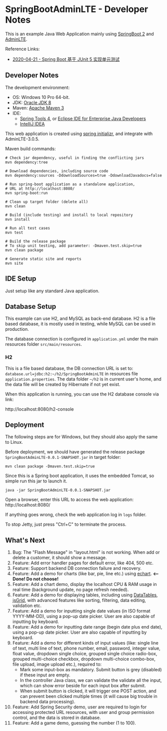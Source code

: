 # SpringBootAdminLTE - Developer Notes



This is an example Java Web Application mainly using [SpringBoot 2](https://spring.io/projects/spring-boot) and [AdminLTE](https://adminlte.io/).



Reference Links:

* [2020-04-21 - Spring Boot 基于 JUnit 5 实现单元测试](https://www.jianshu.com/p/4648fd55830e)



## Developer Notes

The development environment:

  - OS: Windows 10 Pro 64-bit.
  - JDK: [Oracle JDK 8](https://www.oracle.com/java/technologies/javase-downloads.html)
  - Maven: [Apache Maven 3](https://maven.apache.org/)
  - IDE: 
    - [Spring Tools 4](https://spring.io/tools), or [Eclipse IDE for Enterprise Java Developers](https://www.eclipse.org/downloads/packages/)
    - [IntelliJ IDEA](https://www.jetbrains.com/idea/)



This web application is created using [spring initializr](https://start.spring.io/), and integrate with AdminLTE-3.0.5.

Maven build commands:

```shell
# Check jar dependency, useful in finding the conflicting jars
mvn dependency:tree

# Download dependencies, including source code
mvn dependency:sources -DdownloadSources=true -DdownloadJavadocs=false

# Run spring-boot application as a standalone application, 
# URL at http://localhost:8080/
mvn spring-boot:run

# Clean up target folder (delete all)
mvn clean

# Build (include testing) and install to local repository
mvn install

# Run all test cases
mvn test

# Build the release package
# To skip unit testing, add parameter: -Dmaven.test.skip=true
mvn clean package

# Generate static site and reports
mvn site
```




## IDE Setup

Just setup like any standard Java application. 



## Database Setup

This example can use H2, and MySQL as back-end database. H2 is a file based database, it is mostly used in testing, while MySQL can be used in production.

The database connection is configured in `application.yml` under the main resources folder `src/main/resources`.


### H2

This is a file based database, the DB connection URL is set to: `database.url=jdbc:h2:~/h2/SpringBootAdminLTE` in resources file `application.properties`. The data folder  `~/h2` is in current user's home, and the data file will be created by Hibernate if not yet exist.

When this application is running, you can use the H2 database console via link: 

http://localhost:8080/h2-console



## Deployment

The following steps are for Windows, but they should also apply the same to Linux.

Before deployment, we should have generated the release package `SpringBootAdminLTE-0.0.1-SNAPSHOT.jar` in target folder:

```shell
mvn clean package -Dmaven.test.skip=true
```

Since this is a Spring boot application, it uses the embedded Tomcat, so simple run this jar to launch it.

```shell
java -jar SpringBootAdminLTE-0.0.1-SNAPSHOT.jar
```

Open a browser, enter this URL to access the web application: http://localhost:8080/

If anything goes wrong, check the web application log in `logs` folder.



To stop Jetty, just press "Ctrl+C" to terminate the process.



## What's Next

1. Bug: The "Flash Message" in "layout.html" is not working. When add or delete a customer, it should show a message. 
2. Feature: Add error handler pages for default error, like 404, 500 etc.
3. Feature: Support backend DB connection failure and recovery.
4. Feature: Add a demo for charts (like bar, pie, line etc.) using [echart](https://echarts.apache.org).  **<-- Done! Do not choose!**
5. Feature: Add a chart demo, display the localhost CPU & RAM usage in real time (background update, no page refresh needed).
6. Feature: Add a demo for displaying tables, including using [DataTables](https://www.datatables.net/), [jsGrid](http://js-grid.com/), with advanced features like sorting, filtering, data editing, validation etc.
7. Feature: Add a demo for inputting single date values (in ISO format YYYY-MM-DD), using a pop-up date picker. User are also capable of inputting by keyboard.
8. Feature: Add a demo for inputting date range (begin date plus end date), using a pop-up date picker. User are also capable of inputting by keyboard.
9. Feature: Add a demo for different kinds of input values (like: single line of text, multi line of text, phone number, email, password, integer value, float value, dropdown single choice, grouped single choice radio-box, grouped multi-choice checkbox, dropdown multi-choice combo-box, file upload, image upload etc.), required to:
   * Mark some input-box as mandatory.  Submit button is grey (disabled) if these input are empty.
   * In the controller Java class, we can validate the validate all the input, which can show error beside for each input box after submit. 
   * When submit button is clicked, it will trigger one POST action, and can prevent been clicked multiple times (it will cause big trouble in backend data processing).
10. Feature: Add Spring Security demo, user are required to login for accessing protected URL resources, with user and group permission control, and the data is stored in database.
11. Feature: Add a game demo, guessing the number (1 to 100).



